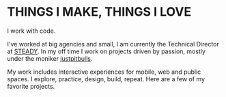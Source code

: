 # THINGS I MAKE, THINGS I LOVE

I work with code.

I've worked at big agencies and small, I am currently the Technical Director at [STEADY](http://www.steadyltd.com). In my off time I work on projects driven by passion, mostly under the moniker [justpitbulls](http://justpitbulls.org). 

My work includes interactive experiences for mobile, web and public spaces. I explore, practice, design, build, repeat. Here are a few of my favorite projects.